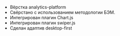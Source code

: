 <ul>
    <li>Вёрстка analytics-platform</li>
    <li>Свёрстано с использованием методологии БЭМ.</li>
    <li>Интегрирован плагин Chart.js</li>
    <li>Интегрирован плагин swiper.js</li>
    <li>Сделан адаптив desktop-first</li>
</ul>
